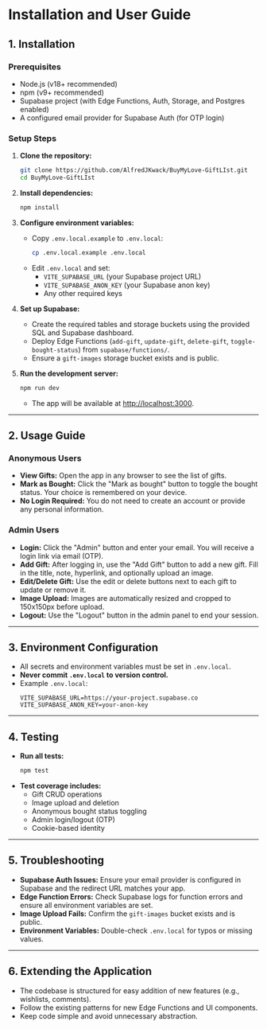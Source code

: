 # Installation and User Guide

## 1. Installation

### Prerequisites

- Node.js (v18+ recommended)
- npm (v9+ recommended)
- Supabase project (with Edge Functions, Auth, Storage, and Postgres enabled)
- A configured email provider for Supabase Auth (for OTP login)

### Setup Steps

1. **Clone the repository:**
   ```sh
   git clone https://github.com/AlfredJKwack/BuyMyLove-GiftLIst.git
   cd BuyMyLove-GiftLIst
   ```

2. **Install dependencies:**
   ```sh
   npm install
   ```

3. **Configure environment variables:**
   - Copy `.env.local.example` to `.env.local`:
     ```sh
     cp .env.local.example .env.local
     ```
   - Edit `.env.local` and set:
     - `VITE_SUPABASE_URL` (your Supabase project URL)
     - `VITE_SUPABASE_ANON_KEY` (your Supabase anon key)
     - Any other required keys

4. **Set up Supabase:**
   - Create the required tables and storage buckets using the provided SQL and Supabase dashboard.
   - Deploy Edge Functions (`add-gift`, `update-gift`, `delete-gift`, `toggle-bought-status`) from `supabase/functions/`.
   - Ensure a `gift-images` storage bucket exists and is public.

5. **Run the development server:**
   ```sh
   npm run dev
   ```
   - The app will be available at [http://localhost:3000](http://localhost:3000).

---

## 2. Usage Guide

### Anonymous Users

- **View Gifts:** Open the app in any browser to see the list of gifts.
- **Mark as Bought:** Click the "Mark as bought" button to toggle the bought status. Your choice is remembered on your device.
- **No Login Required:** You do not need to create an account or provide any personal information.

### Admin Users

- **Login:** Click the "Admin" button and enter your email. You will receive a login link via email (OTP).
- **Add Gift:** After logging in, use the "Add Gift" button to add a new gift. Fill in the title, note, hyperlink, and optionally upload an image.
- **Edit/Delete Gift:** Use the edit or delete buttons next to each gift to update or remove it.
- **Image Upload:** Images are automatically resized and cropped to 150x150px before upload.
- **Logout:** Use the "Logout" button in the admin panel to end your session.

---

## 3. Environment Configuration

- All secrets and environment variables must be set in `.env.local`.
- **Never commit `.env.local` to version control.**
- Example `.env.local`:
  ```
  VITE_SUPABASE_URL=https://your-project.supabase.co
  VITE_SUPABASE_ANON_KEY=your-anon-key
  ```

---

## 4. Testing

- **Run all tests:**
  ```sh
  npm test
  ```
- **Test coverage includes:**
  - Gift CRUD operations
  - Image upload and deletion
  - Anonymous bought status toggling
  - Admin login/logout (OTP)
  - Cookie-based identity

---

## 5. Troubleshooting

- **Supabase Auth Issues:** Ensure your email provider is configured in Supabase and the redirect URL matches your app.
- **Edge Function Errors:** Check Supabase logs for function errors and ensure all environment variables are set.
- **Image Upload Fails:** Confirm the `gift-images` bucket exists and is public.
- **Environment Variables:** Double-check `.env.local` for typos or missing values.

---

## 6. Extending the Application

- The codebase is structured for easy addition of new features (e.g., wishlists, comments).
- Follow the existing patterns for new Edge Functions and UI components.
- Keep code simple and avoid unnecessary abstraction.
